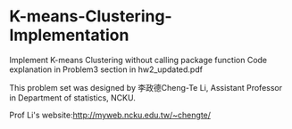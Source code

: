# K-means-Clustering-Implementation
Implement K-means Clustering without calling package function
Code explanation in Problem3 section in hw2_updated.pdf


This problem set was designed by 李政德Cheng-Te Li, Assistant Professor in Department of statistics, NCKU.

Prof Li's website:http://myweb.ncku.edu.tw/~chengte/
